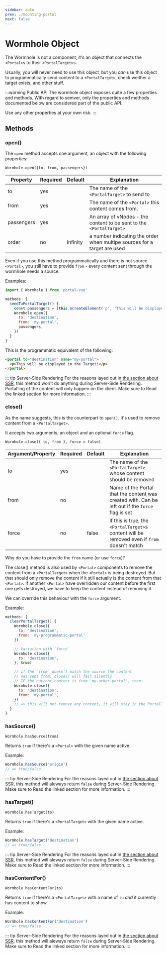 ```yaml
---
sidebar: auto
prev: ./mounting-portal
next: false
---
```


# Wormhole Object

The Wormhole is not a component, it's an object that connects the `<Portal>`s to their `<PortalTarget>`s.

Usually, you will never need to use this object, but you _can_ use this object to programmatically send content to a `<PortalTarget>`, check weither a target exists, and other stuff.

:::warning Public API
The wormhole object exposes quite a few properties and methods. With regard to semver, only the properties and methods documented below are considered part of the public API.

Use any other properties at your own risk.
:::

## Methods

### open()

The `open` method accepts one argument, an object with the following properties:

`Wormhole.open({to, from, passengers})`

| Property   | Required | Default  | Explanation                                                         |
| ---------- | -------- | -------- | ------------------------------------------------------------------- |
| to         | yes      |          | The name of the `<PortalTarget>` to send to                         |
| from       | yes      |          | The name of the `<Portal>` this content comes from.                 |
| passengers | yes      |          | An array of vNodes - the content to be sent to the `<PortalTarget>` |
| order      | no       | Infinity | a number indicating the order when multipe sources for a target are used |

Even if you use this method programmatically and there is not source `<Portal>`, you still have to provide `from` - every content sent through the wormhole needs a source.

Examples:

```javascript
import { Wormhole } from 'portal-vue'

methods: {
  sendToPortalTarget() {
    const passengers = [this.$createElement('p', 'This will be displayed in the Target!')]
    Wormhole.open({
      to: 'destination',
      from: 'my-portal',
      passengers,
    })
  }
}
```

This is the programmatic equivalent of the following:

<!-- prettier-ignore -->
```html
<portal to="destination" name="my-portal">
  <p>This will be displayed in the Target!</p>
</portal>
```

::: tip Server-Side Rendering
For the reasons layed out in [the section about SSR](../guide/SSR.md), this method won't do anything during Server-Side Rendering. Portal'ing of the content will only happen on the client.
Make sure to Read the linked section for more information.
:::

### close()

As the name suggests, this is the counterpart to `open()`. It's used to remove content from a `<PortalTarget>`.

It accepts two arguments, an object and an optional `force` flag.

`Wormhole.close({ to, from }, force = false)`

| Argument/Property | Required | Default | Explanation                                                                                      |
| ----------------- | -------- | ------- | ------------------------------------------------------------------------------------------------ |
| to                | yes      |         | The name of the `<PortalTarget>` whose content should be removed                                 |
| from              | no       |         | Name of the Portal that the content was created with. Can be left out if the `force` flag is set |
| force             | no       | false   | If this is true, the `<PortalTarget>`s content will be removed even if `from` doesn't match      |

Why do you have to provide the `from` name (or use `force`)?

The close() method is also used by `<Portal>` components to remove the content from a `<PortalTarget>` when the `<Portal>` is being destroyed. But that should only remove the content if it still actually is the content from that `<Portal>`. If another `<Portal>` have overridden our content before the first one gets destroyed, we have to keep the content instead of removing it.

We can override this behaviour with the `force` argument.

Example:

```javascript
methods: {
  clearPortalTarget() {
    Wormhole.close({
      to: 'destination',
      from: 'my-programmatic-portal'
    })

    // Variation with `force`
    Wormhole.close({
      to: 'destination',
    }, true)

    // if the `from` doesn't match the source the content
    // was sent from, close() will fail silently
    // IF the current content is from 'my-other-portal', then:
    Wormhole.close({
      to: 'destination',
      from: 'my-portal',
    })
    // => this will not remove any content, it will stay in the PortalTarget
  }
}
```

### hasSource() <Badge text="2.0.0+"/>

`Wormhole.hasSource(from)`

Returns `true` if there's a `<Portal>` with the given name active.

Example:

```javascript
Wormhole.hasSource('origin')
// => true/false
```

::: tip Server-Side Rendering
For the reasons layed out in [the section about SSR](../guide/SSR.md), this method will aleways return `false` during Server-Side Rendering.
Make sure to Read the linked section for more information.
:::

### hasTarget() <Badge text="changed in 2.0.0" type=warning />

`Wormhole.hasTarget(to)`

Returns `true` if there's a `<PortalTarget>` with the given name active.

Example:

```javascript
Wormhole.hasTarget('destination')
// => true/false
```

::: tip Server-Side Rendering
For the reasons layed out in [the section about SSR](../guide/SSR.md), this method will aleways return `false` during Server-Side Rendering.
Make sure to Read the linked section for more information.
:::

### hasContentFor() <Badge text="changed in 2.1.0" type=warning />

`Wormhole.hasContentFor(to)`

Returns `true` if there's a `<PortalTarget>` with a name of `to` _and_ it currently has content to show.

Example:

```javascript
Wormhole.hasContentFor('destination')
// => true/false
```

::: tip Server-Side Rendering
For the reasons layed out in [the section about SSR](../guide/SSR.md), this method will aleways return `false` during Server-Side Rendering.
Make sure to Read the linked section for more information.
:::

